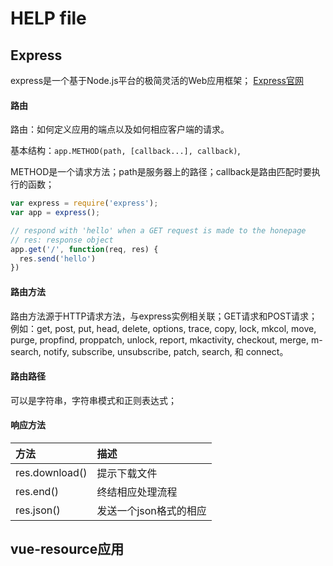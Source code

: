 # HELP file
## Express
express是一个基于Node.js平台的极简灵活的Web应用框架；
[Express官网](http://www.expressjs.com.cn/)
#### 路由
路由：如何定义应用的端点以及如何相应客户端的请求。

基本结构：`app.METHOD(path, [callback...], callback)`,

METHOD是一个请求方法；path是服务器上的路径；callback是路由匹配时要执行的函数；
````javascript
var express = require('express');
var app = express();

// respond with 'hello' when a GET request is made to the honepage
// res: response object
app.get('/', function(req, res) {
  res.send('hello')
})
````
#### 路由方法
路由方法源于HTTP请求方法，与express实例相关联；GET请求和POST请求；
例如：get, post, put, head, delete, options, trace, copy, lock, mkcol, move, purge, propfind, proppatch, unlock, report, mkactivity, checkout, merge, m-search, notify, subscribe, unsubscribe, patch, search, 和 connect。
#### 路由路径
可以是字符串，字符串模式和正则表达式；
#### 响应方法
|方法|描述|
|:--|:--|
|res.download()|提示下载文件|
|res.end()|终结相应处理流程|
|res.json()|发送一个json格式的相应|

## vue-resource应用
